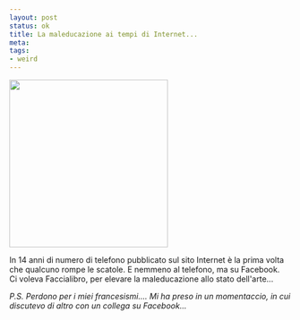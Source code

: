 ```yaml
--- 
layout: post
status: ok
title: La maleducazione ai tempi di Internet...
meta: 
tags: 
- weird
---
```

<a href="http://matteoflora.com/wp-content/uploads/2011/01/Google-ChromeScreenSnapz007.jpg"><img src="http://matteoflora.com/wp-content/uploads/2011/01/Google-ChromeScreenSnapz007-283x300.jpg" alt="" title="Google ChromeScreenSnapz007" width="283" height="300" class="aligncenter size-medium wp-image-114" /></a>
  
In 14 anni di numero di telefono pubblicato sul sito Internet è la prima volta che qualcuno rompe le scatole. E nemmeno al telefono, ma su Facebook.  
Ci voleva Faccialibro, per elevare la maleducazione allo stato dell'arte...  
  
*P.S. Perdono per i miei francesismi.... Mi ha preso in un momentaccio, in cui discutevo di altro con un collega su Facebook...*
